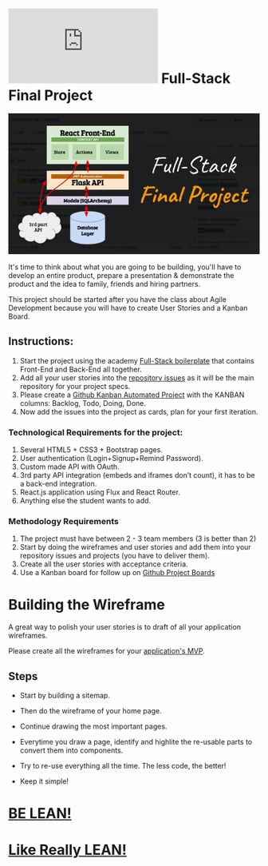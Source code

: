 # ![alt text](https://assets.breatheco.de/apis/img/images.php?blob&random&cat=icon&tags=breathecode,32)  Full-Stack Final Project

![Final Project Architecture](https://github.com/4GeeksAcademy/final-project-full-stack/blob/main/docs/assets/preview.png?raw=true)

It's time to think about what you are going to be building, you'll have to develop an entire product, prepare a presentation & demonstrate the product and the idea to family, friends and hiring partners.

This project should be started after you have the class about Agile Development because you will have to create User Stories and a Kanban Board.

## Instructions:

1. Start the project using the academy [Full-Stack boilerplate](https://github.com/4GeeksAcademy/react-flask-hello) that contains Front-End and Back-End all together.
2. Add all your user stories into the [repository issues](https://help.github.com/en/articles/about-issues) as it will be the main repository for your project specs.
3. Please create a [Github Kanban Automated Project](https://help.github.com/en/articles/about-project-boards) with the KANBAN columns: Backlog, Todo, Doing, Done.
4. Now add the issues into the project as cards, plan for your first iteration.


### Technological Requirements for the project:

1. Several HTML5 + CSS3 + Bootstrap pages.
2. User authentication (Login+Signup+Remind Password).
3. Custom made API with OAuth.
4. 3rd party API integration (embeds and iframes don’t count), it has to be a back-end integration.
5. React.js application using Flux and React Router.
6. Anything else the student wants to add.

### Methodology Requirements

1. The project must have between 2 - 3 team members (3 is better than 2)
2. Start by doing the wireframes and user stories and add them into your repository issues and projects (you have to deliver them).
3. Create all the user stories with acceptance criteria.
4. Use a Kanban board for follow up on [Github Project Boards](https://help.github.com/articles/about-project-boards/)

# Building the Wireframe

A great way to polish your user stories is to draft of all your application wireframes.

Please create all the wireframes for your [application's MVP](https://www.youtube.com/watch?v=joNKkWPafZs).

## Steps

- Start by building a sitemap.

- Then do the wireframe of your home page.

- Continue drawing the most important pages.

- Everytime you draw a page, identify and highlite the re-usable parts to convert them into components.

- Try to re-use everything all the time. The less code, the better!
- Keep it simple!


# [BE LEAN!](https://www.youtube.com/watch?v=jBlrLqsjIDw)
# [Like Really LEAN!](https://www.youtube.com/watch?v=X2YoHFuWkqs)


